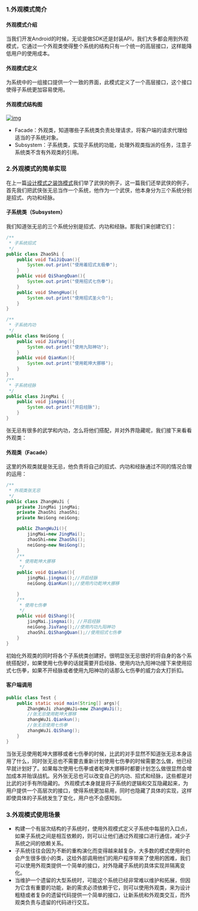 ### **1.外观模式简介**

#### **外观模式介绍**

当我们开发Android的时候，无论是做SDK还是封装API，我们大多都会用到外观模式，它通过一个外观类使得整个系统的结构只有一个统一的高层接口，这样能降低用户的使用成本。

#### **外观模式定义**

为系统中的一组接口提供一个一致的界面，此模式定义了一个高层接口，这个接口使得子系统更加容易使用。

#### **外观模式结构图**

[![img](https://s2.ax1x.com/2019/05/31/Vlh7kj.png)](https://s2.ax1x.com/2019/05/31/Vlh7kj.png)

- Facade：外观类，知道哪些子系统类负责处理请求，将客户端的请求代理给适当的子系统对象。
- Subsystem：子系统类，实现子系统的功能，处理外观类指派的任务，注意子系统类不含有外观类的引用。

### **2.外观模式的简单实现**

在上一篇[设计模式之装饰模式](http://blog.csdn.net/itachi85/article/details/51282647)我们举了武侠的例子，这一篇我们还举武侠的例子，首先我们把武侠张无忌当作一个系统，他作为一个武侠，他本身分为三个系统分别是招式、内功和经脉。

#### **子系统类（Subsystem）**

我们知道张无忌的三个系统分别是招式、内功和经脉。那我们来创建它们：

```java
/**
 * 子系统招式
 */
public class ZhaoShi {
    public void TaiJiQuan(){
        System.out.print("使用着招式太极拳");
    }
    public void QiShangQuan(){
        System.out.print("使用招式七伤拳");
    }
    public void ShengHuo(){
        System.out.print("使用招式圣火令");
    }
}
```



```java
/**
 * 子系统内功
 */
public class NeiGong {
    public void JiuYang(){
        System.out.print("使用九阳神功");
    }
    public void QianKun(){
        System.out.print("使用乾坤大挪移");
    }
}
/**
 * 子系统经脉
 */
public class JingMai {
    public void jingmai(){
        System.out.print("开启经脉");
    }
}
```

张无忌有很多的武学和内功，怎么将他们搭配，并对外界隐藏呢，我们接下来看看外观类：

#### **外观类（Facade）**

这里的外观类就是张无忌，他负责将自己的招式、内功和经脉通过不同的情况合理的运用：

```java
/**
 * 外观类张无忌
 */
public class ZhangWuJi {
    private JingMai jingMai;
    private ZhaoShi zhaoShi;
    private NeiGong neiGong;

    public ZhangWuJi(){
        jingMai=new JingMai();
        zhaoShi=new ZhaoShi();
        neiGong=new NeiGong();
    }
    /**
     * 使用乾坤大挪移
     */
    public void Qiankun(){
        jingMai.jingmai();//开启经脉
        neiGong.QianKun();//使用内功乾坤大挪移

    }
    /**
     * 使用七伤拳
     */
    public void QiShang(){
        jingMai.jingmai(); //开启经脉
        neiGong.JiuYang();//使用内功九阳神功
        zhaoShi.QiShangQuan();//使用招式七伤拳
    }
}
```

初始化外观类的同时将各个子系统类创建好。很明显张无忌很好的将自身的各个系统搭配好，如果使用七伤拳的话就需要开启经脉、使用内功九阳神功接下来使用招式七伤拳，如果不开经脉或者使用九阳神功的话那么七伤拳的威力会大打折扣。

#### **客户端调用**

```java
public class Test {
    public static void main(String[] args){
        ZhangWuJi zhangWuJi=new ZhangWuJi();
        //张无忌使用乾坤大挪移
        zhangWuJi.Qiankun();
        //张无忌使用七伤拳
        zhangWuJi.QiShang();
    }
}
```

当张无忌使用乾坤大挪移或者七伤拳的时候，比武的对手显然不知道张无忌本身运用了什么，同时张无忌也不需要去重新计划使用七伤拳的时候需要怎么做，他已经早就计划好了。如果每次使用七伤拳或者乾坤大挪移时都要计划怎么做很显然会增加成本并贻误战机。另外张无忌也可以改变自己的内功、招式和经脉，这些都是对比武的对手有所隐藏的。
外观模式本身就是将子系统的逻辑和交互隐藏起来，为用户提供一个高层次的接口，使得系统更加易用，同时也隐藏了具体的实现，这样即使具体的子系统发生了变化，用户也不会感知到。

### **3.外观模式使用场景**

- 构建一个有层次结构的子系统时，使用外观模式定义子系统中每层的入口点，如果子系统之间是相互依赖的，则可以让他们通过外观接口进行通信，减少子系统之间的依赖关系。
- 子系统往往会因为不断的重构演化而变得越来越复杂，大多数的模式使用时也会产生很多很小的类，这给外部调用他们的用户程序带来了使用的困难，我们可以使用外观类提供一个简单的接口，对外隐藏子系统的具体实现并隔离变化。
- 当维护一个遗留的大型系统时，可能这个系统已经非常难以维护和拓展，但因为它含有重要的功能，新的需求必须依赖于它，则可以使用外观类，来为设计粗糙或者复杂的遗留代码提供一个简单的接口，让新系统和外观类交互，而外观类负责与遗留的代码进行交互。
